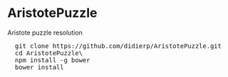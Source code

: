# AristotePuzzle
Aristote puzzle resolution

<pre>
  git clone https://github.com/didierp/AristotePuzzle.git
  cd AristotePuzzle\
  npm install -g bower
  bower install
</pre>
